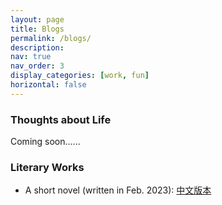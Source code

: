 ```yaml
---
layout: page
title: Blogs
permalink: /blogs/
description: 
nav: true
nav_order: 3
display_categories: [work, fun]
horizontal: false
---
```


### Thoughts about Life

Coming soon......

### Literary Works

- A short novel (written in Feb. 2023): [中文版本](https://unixyhuang.github.io/blogs/八月七日，杭州下小雪.pdf) 
